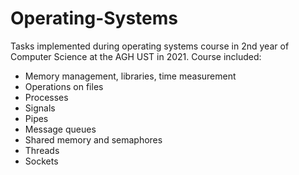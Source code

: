 # Operating-Systems
Tasks implemented during operating systems course in 2nd year of Computer Science at the AGH UST in 2021.
Course included:
- Memory management, libraries, time measurement
- Operations on files
- Processes
- Signals
- Pipes
- Message queues
- Shared memory and semaphores
- Threads
- Sockets
